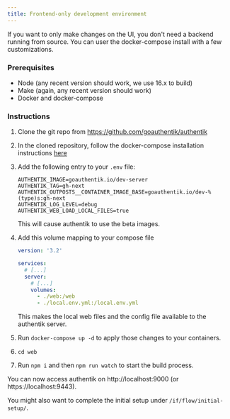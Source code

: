 ```yaml
---
title: Frontend-only development environment
---
```


If you want to only make changes on the UI, you don't need a backend running from source. You can user the docker-compose install with a few customizations.

### Prerequisites

- Node (any recent version should work, we use 16.x to build)
- Make (again, any recent version should work)
- Docker and docker-compose

### Instructions

1. Clone the git repo from https://github.com/goauthentik/authentik
2. In the cloned repository, follow the docker-compose installation instructions [here](/docs/installation/docker-compose)
3. Add the following entry to your `.env` file:

    ```
    AUTHENTIK_IMAGE=goauthentik.io/dev-server
    AUTHENTIK_TAG=gh-next
    AUTHENTIK_OUTPOSTS__CONTAINER_IMAGE_BASE=goauthentik.io/dev-%(type)s:gh-next
    AUTHENTIK_LOG_LEVEL=debug
    AUTHENTIK_WEB_LOAD_LOCAL_FILES=true
    ```

    This will cause authentik to use the beta images.

4. Add this volume mapping to your compose file

    ```yaml
    version: '3.2'

    services:
      # [...]
      server:
        # [...]
        volumes:
          - ./web:/web
          - ./local.env.yml:/local.env.yml
    ```

    This makes the local web files and the config file available to the authentik server.

5. Run `docker-compose up -d` to apply those changes to your containers.
6. `cd web`
7. Run `npm i` and then `npm run watch` to start the build process.

You can now access authentik on http://localhost:9000 (or https://localhost:9443).

You might also want to complete the initial setup under `/if/flow/initial-setup/`.
